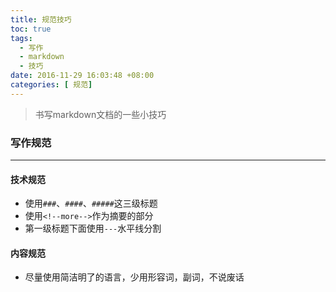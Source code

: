```yaml
---
title: 规范技巧
toc: true
tags:
  - 写作
  - markdown
  - 技巧
date: 2016-11-29 16:03:48 +08:00
categories: [ 规范]
---
```

> 书写markdown文档的一些小技巧  

<!--more-->  

### 写作规范
---
#### 技术规范
- 使用`###`、`####`、`#####`这三级标题
- 使用`<!--more-->`作为摘要的部分
- 第一级标题下面使用`---`水平线分割

#### 内容规范
- 尽量使用简洁明了的语言，少用形容词，副词，不说废话
